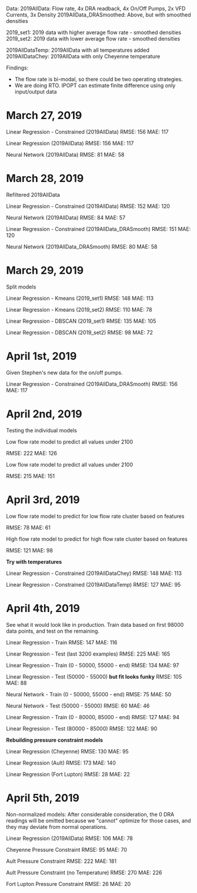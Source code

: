 Data:
 2019AllData:  Flow rate, 4x DRA readback, 4x On/Off Pumps, 2x VFD Currents, 3x Density
 2019AllData_DRASmoothed: Above, but with smoothed densities

 2019_set1: 2019 data with higher average flow rate - smoothed densities
 2019_set2: 2019 data with lower average flow rate - smoothed densities

 2019AllDataTemp: 2019AllData with all temperatures added
 2019AllDataChey: 2019AllData with only Cheyenne temperature

Findings:
 - The flow rate is bi-modal, so there could be two operating strategies.
 - We are doing RTO.  IPOPT can estimate finite difference using only input/output data

# March 27, 2019

Linear Regression - Constrained (2019AllData)
RMSE: 156 
MAE: 117

Linear Regression (2019AllData)
RMSE: 156 
MAE: 117

Neural Network (2019AllData)
RMSE: 81
MAE: 58

# March 28, 2019
Refiltered 2019AllData

Linear Regression - Constrained (2019AllData)
RMSE: 152
MAE: 120

Neural Network (2019AllData)
RMSE: 84
MAE: 57

Linear Regression - Constrained (2019AllData_DRASmooth)
RMSE: 151
MAE: 120

Neural Network (2019AllData_DRASmooth)
RMSE: 80
MAE: 58

# March 29, 2019

Split models

Linear Regression - Kmeans (2019_set1)
RMSE: 148
MAE: 113

Linear Regression - Kmeans (2019_set2)
RMSE: 110
MAE: 78

Linear Regression - DBSCAN (2019_set1)
RMSE: 135
MAE: 105

Linear Regression - DBSCAN (2019_set2)
RMSE: 98
MAE: 72

# April 1st, 2019
Given Stephen's new data for the on/off pumps.

Linear Regression - Constrained (2019AllData_DRASmooth)
RMSE: 156
MAE: 117

# April 2nd, 2019

Testing the individual models

Low flow rate model to predict all values under 2100

RMSE: 222
MAE: 126

Low flow rate model to predict all values under 2100

RMSE: 215
MAE: 151

# April 3rd, 2019

Low flow rate model to predict for low flow rate cluster based on features

RMSE: 78
MAE: 61

High flow rate model to predict for high flow rate cluster based on features

RMSE: 121
MAE: 98

**Try with temperatures**

Linear Regression - Constrained (2019AllDataChey)
RMSE: 148
MAE: 113

Linear Regression - Constrained (2019AllDataTemp)
RMSE: 127
MAE: 95

# April 4th, 2019

See what it would look like in production.  Train data based on first 98000 data points, and test on the remaining.

Linear Regression - Train
RMSE: 147
MAE: 116

Linear Regression - Test (last 3200 examples)
RMSE: 225
MAE: 165

Linear Regression - Train (0 - 50000, 55000 - end)
RMSE: 134
MAE: 97

Linear Regression - Test (50000 - 55000) **but fit looks funky**
RMSE: 105
MAE: 88

Neural Network - Train (0 - 50000, 55000 - end)
RMSE: 75
MAE: 50

Neural Network - Test (50000 - 55000)
RMSE: 60
MAE: 46

Linear Regression - Train (0 - 80000, 85000 - end)
RMSE: 127
MAE: 94

Linear Regression - Test (80000 - 85000)
RMSE: 122
MAE: 90

**Rebuilding pressure constraint models**

Linear Regression (Cheyenne)
RMSE: 130
MAE: 95

Linear Regression (Ault)
RMSE: 173
MAE: 140

Linear Regression (Fort Lupton)
RMSE: 28
MAE: 22

# April 5th, 2019

Non-normalized models:  After considerable consideration, the 0 DRA readings will be omitted because we "cannot" optimize for those cases, and they may deviate from normal operations.

Linear Regression (2019AllData)
RMSE: 106
MAE: 78

Cheyenne Pressure Constraint
RMSE: 95
MAE: 70

Ault Pressure Constraint
RMSE: 222
MAE: 181

Ault Pressure Constraint (no Temperature)
RMSE: 270
MAE: 226

Fort Lupton Pressure Constraint
RMSE: 26
MAE: 20
